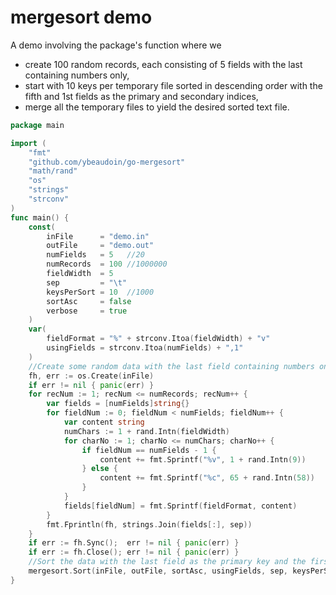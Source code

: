 # mergesort demo

A demo involving the package's function where we
* create 100 random records, each consisting of 5 fields with the last containing numbers only,
* start with 10 keys per temporary file sorted in descending order with the fifth and 1st fields as the primary and secondary
indices,
* merge all the temporary files to yield the desired sorted text file.

```go
package main

import (
    "fmt"
    "github.com/ybeaudoin/go-mergesort"
    "math/rand"
    "os"
    "strings"
    "strconv"
)
func main() {
    const(
        inFile      = "demo.in"
        outFile     = "demo.out"
        numFields   = 5   //20
        numRecords  = 100 //1000000
        fieldWidth  = 5
        sep         = "\t"
        keysPerSort = 10  //1000
        sortAsc     = false
        verbose     = true
    )
    var(
        fieldFormat = "%" + strconv.Itoa(fieldWidth) + "v"
        usingFields = strconv.Itoa(numFields) + ",1"
    )
    //Create some random data with the last field containing numbers only
    fh, err := os.Create(inFile)
    if err != nil { panic(err) }
    for recNum := 1; recNum <= numRecords; recNum++ {
        var fields = [numFields]string{}
        for fieldNum := 0; fieldNum < numFields; fieldNum++ {
            var content string
            numChars := 1 + rand.Intn(fieldWidth)
            for charNo := 1; charNo <= numChars; charNo++ {
                if fieldNum == numFields - 1 {
                    content += fmt.Sprintf("%v", 1 + rand.Intn(9))
                } else {
                    content += fmt.Sprintf("%c", 65 + rand.Intn(58))
                }
            }
            fields[fieldNum] = fmt.Sprintf(fieldFormat, content)
        }
        fmt.Fprintln(fh, strings.Join(fields[:], sep))
    }
    if err := fh.Sync();  err != nil { panic(err) }
    if err := fh.Close(); err != nil { panic(err) }
    //Sort the data with the last field as the primary key and the first as a secondary key
    mergesort.Sort(inFile, outFile, sortAsc, usingFields, sep, keysPerSort, verbose)
}
```















